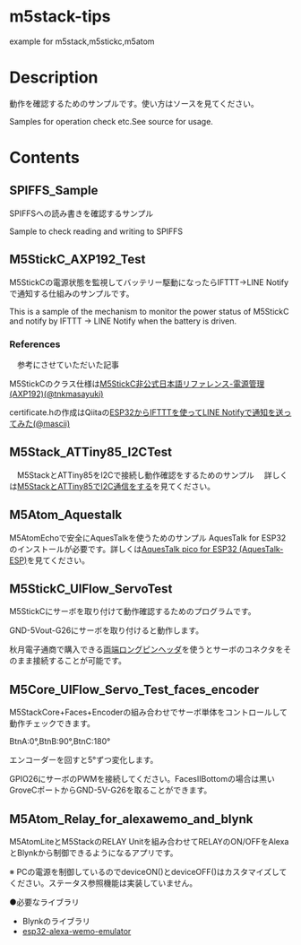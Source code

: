 # m5stack-tips
 example for m5stack,m5stickc,m5atom

# Description
 動作を確認するためのサンプルです。使い方はソースを見てください。

 Samples for operation check etc.See source for usage.

# Contents
## SPIFFS_Sample
 SPIFFSへの読み書きを確認するサンプル

Sample to check reading and writing to SPIFFS

## M5StickC_AXP192_Test
 M5StickCの電源状態を監視してバッテリー駆動になったらIFTTT→LINE Notifyで通知する仕組みのサンプルです。

This is a sample of the mechanism to monitor the power status of M5StickC and notify by IFTTT → LINE Notify when the battery is driven.
### References
　参考にさせていただいた記事

 M5StickCのクラス仕様は[M5StickC非公式日本語リファレンス-電源管理(AXP192)](https://lang-ship.com/reference/unofficial/M5StickC/Class/AXP192/)[(@tnkmasayuki)](https://twitter.com/tnkmasayuki)

 certificate.hの作成はQiitaの[ESP32からIFTTTを使ってLINE Notifyで通知を送ってみた](https://qiita.com/mascii/items/4c366ad4709469d5fda9)[(@mascii)](https://qiita.com/mascii)

## M5Stack_ATTiny85_I2CTest
　M5StackとATTiny85をI2Cで接続し動作確認をするためのサンプル
　詳しくは[M5StackとATTiny85でI2C通信をする](https://raspberrypi.mongonta.com/howto-connect-m5stack-and-attiny85-via-i2c/)を見てください。

## M5Atom_Aquestalk
  M5AtomEchoで安全にAquesTalkを使うためのサンプル
  AquesTalk for ESP32のインストールが必要です。詳しくは[AquesTalk pico for ESP32
(AquesTalk-ESP)](https://www.a-quest.com/products/aquestalk_pico_esp32.html)を見てください。

## M5StickC_UIFlow_ServoTest
  M5StickCにサーボを取り付けて動作確認するためのプログラムです。

  GND-5Vout-G26にサーボを取り付けると動作します。

  秋月電子通商で購入できる[両端ロングピンヘッダ](https://github.com/mongonta0716/m5stack-tips)を使うとサーボのコネクタをそのまま接続することが可能です。

## M5Core_UIFlow_Servo_Test_faces_encoder
  M5StackCore+Faces+Encoderの組み合わせでサーボ単体をコントロールして動作チェックできます。

  BtnA:0°,BtnB:90°,BtnC:180°

  エンコーダーを回すと5°ずつ変化します。

  GPIO26にサーボのPWMを接続してください。FacesⅡBottomの場合は黒いGroveCポートからGND-5V-G26を取ることができます。

## M5Atom_Relay_for_alexawemo_and_blynk
  M5AtomLiteとM5StackのRELAY Unitを組み合わせてRELAYのON/OFFをAlexaとBlynkから制御できるようになるアプリです。

  ※ PCの電源を制御しているのでdeviceON()とdeviceOFF()はカスタマイズしてください。ステータス参照機能は実装していません。

●必要なライブラリ
- Blynkのライブラリ
- [esp32-alexa-wemo-emulator](https://github.com/mongonta0716/esp32-alexa-wemo-emulator)
